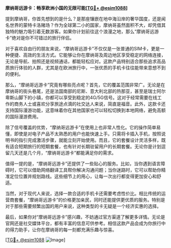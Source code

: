 **摩纳哥远游卡：畅享欧洲小国的无限可能[[TG💪+ @esim1088](https://t.me/s/esim1088)]**

提到摩纳哥，你首先想到的是什么？是那座镶嵌在地中海沿岸的奢华国度，还是闻名世界的蒙特卡洛赌场？作为全球第二小的国家，摩纳哥虽然面积不大，却凭借其独特的魅力吸引着无数游客。如果你计划前往这个浪漫之地，那么“摩纳哥远游卡”绝对是你不可错过的旅行伴侣。

对于喜欢自由行的朋友来说，“摩纳哥远游卡”不仅仅是一张普通的SIM卡，更是一种便捷、高效的生活方式。它能够让你在摩纳哥及周边地区享受稳定的网络连接，无论是导航、拍照还是视频通话，都能轻松应对。这款产品特别适合那些追求高品质旅行体验的人群，尤其是在欧洲旅行中，一张优质的手机卡往往能带来意想不到的便利。

那么，“摩纳哥远游卡”究竟有哪些亮点呢？首先，它的覆盖范围非常广。无论是在摩纳哥的街头巷尾，还是法国南部的尼斯、意大利北部的热那亚，甚至是瑞士阿尔卑斯山脚下的小镇，你都可以享受到稳定的4G/5G信号。这对于经常需要在线工作的商务人士或喜欢分享旅途点滴的社交达人来说，简直是福音。此外，这款卡还支持国际漫游功能，这意味着你在其他国家也可以轻松切换到本地网络，避免高额的国际漫游费用。

除了信号覆盖的优势，“摩纳哥远游卡”在使用上也非常人性化。它的操作简单易懂，即使是对电子产品不太熟悉的用户也能快速上手。只需将卡插入手机，按照说明书的指引完成激活步骤，就能立刻开始使用。而且，它的套餐设计灵活多样，既有适合短期旅行的短期套餐，也有针对长期驻留用户的长期套餐。无论你是计划逗留几天还是几个月，“摩纳哥远游卡”都能满足你的需求。

值得一提的是，“摩纳哥远游卡”还提供了一些贴心的服务。比如，当你遇到语言障碍时，它可以借助网络翻译工具帮你解决沟通问题；当你迷路时，它可以帮助你精准定位位置并规划路线。这些细节上的用心，让每一次出行都变得更加安心和舒适。

当然，对于现代人来说，选择一款合适的手机卡还需要考虑性价比。相比传统的运营商套餐，“摩纳哥远游卡”的价格更加亲民，同时还能提供更优质的服务。特别是对于那些需要频繁出国的用户来说，这种类型的卡无疑是一个经济实惠的选择。

最后，如果你对“摩纳哥远游卡”感兴趣，不妨通过官方渠道了解更多详情。无论是官网还是社交媒体平台，都有丰富的信息可供参考。相信这款产品会成为你旅行中的得力助手，让你在摩纳哥的每一刻都充满乐趣与惊喜。

[[TG💪+ @esim1088](https://t.me/s/esim1088) ![Image](https://i.postimg.cc/4NQfJmqS/Snipaste-2025-05-13-00-14-12.png)]